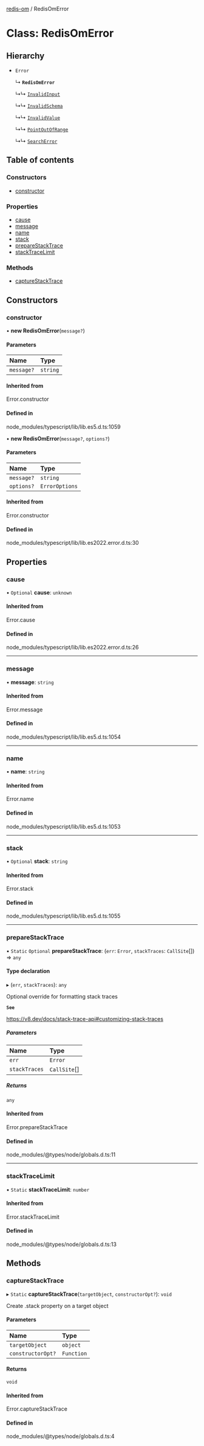 [redis-om](../README.md) / RedisOmError

# Class: RedisOmError

## Hierarchy

- `Error`

  ↳ **`RedisOmError`**

  ↳↳ [`InvalidInput`](InvalidInput.md)

  ↳↳ [`InvalidSchema`](InvalidSchema.md)

  ↳↳ [`InvalidValue`](InvalidValue.md)

  ↳↳ [`PointOutOfRange`](PointOutOfRange.md)

  ↳↳ [`SearchError`](SearchError.md)

## Table of contents

### Constructors

- [constructor](RedisOmError.md#constructor)

### Properties

- [cause](RedisOmError.md#cause)
- [message](RedisOmError.md#message)
- [name](RedisOmError.md#name)
- [stack](RedisOmError.md#stack)
- [prepareStackTrace](RedisOmError.md#preparestacktrace)
- [stackTraceLimit](RedisOmError.md#stacktracelimit)

### Methods

- [captureStackTrace](RedisOmError.md#capturestacktrace)

## Constructors

### constructor

• **new RedisOmError**(`message?`)

#### Parameters

| Name | Type |
| :------ | :------ |
| `message?` | `string` |

#### Inherited from

Error.constructor

#### Defined in

node_modules/typescript/lib/lib.es5.d.ts:1059

• **new RedisOmError**(`message?`, `options?`)

#### Parameters

| Name | Type |
| :------ | :------ |
| `message?` | `string` |
| `options?` | `ErrorOptions` |

#### Inherited from

Error.constructor

#### Defined in

node_modules/typescript/lib/lib.es2022.error.d.ts:30

## Properties

### cause

• `Optional` **cause**: `unknown`

#### Inherited from

Error.cause

#### Defined in

node_modules/typescript/lib/lib.es2022.error.d.ts:26

___

### message

• **message**: `string`

#### Inherited from

Error.message

#### Defined in

node_modules/typescript/lib/lib.es5.d.ts:1054

___

### name

• **name**: `string`

#### Inherited from

Error.name

#### Defined in

node_modules/typescript/lib/lib.es5.d.ts:1053

___

### stack

• `Optional` **stack**: `string`

#### Inherited from

Error.stack

#### Defined in

node_modules/typescript/lib/lib.es5.d.ts:1055

___

### prepareStackTrace

▪ `Static` `Optional` **prepareStackTrace**: (`err`: `Error`, `stackTraces`: `CallSite`[]) => `any`

#### Type declaration

▸ (`err`, `stackTraces`): `any`

Optional override for formatting stack traces

**`See`**

https://v8.dev/docs/stack-trace-api#customizing-stack-traces

##### Parameters

| Name | Type |
| :------ | :------ |
| `err` | `Error` |
| `stackTraces` | `CallSite`[] |

##### Returns

`any`

#### Inherited from

Error.prepareStackTrace

#### Defined in

node_modules/@types/node/globals.d.ts:11

___

### stackTraceLimit

▪ `Static` **stackTraceLimit**: `number`

#### Inherited from

Error.stackTraceLimit

#### Defined in

node_modules/@types/node/globals.d.ts:13

## Methods

### captureStackTrace

▸ `Static` **captureStackTrace**(`targetObject`, `constructorOpt?`): `void`

Create .stack property on a target object

#### Parameters

| Name | Type |
| :------ | :------ |
| `targetObject` | `object` |
| `constructorOpt?` | `Function` |

#### Returns

`void`

#### Inherited from

Error.captureStackTrace

#### Defined in

node_modules/@types/node/globals.d.ts:4

